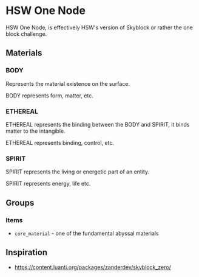 # HSW One Node

HSW One Node, is effectively HSW's version of Skyblock or rather the one block challenge.

## Materials

### BODY

Represents the material existence on the surface.

BODY represents form, matter, etc.

### ETHEREAL

ETHEREAL represents the binding between the BODY and SPIRIT, it binds matter to the intangible.

ETHEREAL represents binding, control, etc.

### SPIRIT

SPIRIT represents the living or energetic part of an entity.

SPIRIT represents energy, life etc.

## Groups

### Items

* `core_material` - one of the fundamental abyssal materials

## Inspiration

* https://content.luanti.org/packages/zanderdev/skyblock_zero/
